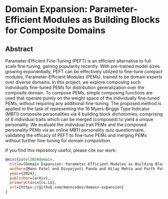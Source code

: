 # Domain Expansion: Parameter-Efficient Modules as Building Blocks for Composite Domains

## Abstract
Parameter-Efficient Fine-Tuning (PEFT) is an efficient alternative to full scale fine-tuning, gaining popularity recently. With pre-trained model sizes growing exponentially, PEFT can be effectively utilized to fine-tune compact modules, Parameter-Efficient Modules (PEMs), trained to be domain experts over diverse domains. In this project, we explore composing such individually fine-tuned PEMs for distribution generalization over the composite domain. To compose PEMs, simple composing functions are used that operate purely on the weight space of the individually fine-tuned PEMs, without requiring any additional fine-tuning. The proposed method is applied to the task of representing the 16 Myers-Briggs Type Indicator (MBTI) composite personalities via 4 building block dichotomies, comprising of 8 individual traits which can be merged (composed) to yield a unique personality. We evaluate the individual trait PEMs and the composed personality PEMs via an online MBTI personality quiz questionnaire, validating the efficacy of PEFT to fine-tune PEMs and merging PEMs without further fine-tuning for domain composition.

If you find this repository useful, please cite our work:

```bibtex
@misc{patel2024domain,
  title={Domain Expansion: Parameter-Efficient Modules as Building Blocks for Composite Domains},
  author={Mann Patel and Divyajyoti Panda and Hilay Mehta and Parth Patel and Dhruv Parikh},
  year={2024},
  publisher={arXiv},
  primaryClass={cs.LG},
  url={https://github.com/manncodes/domain-expansion}
}
